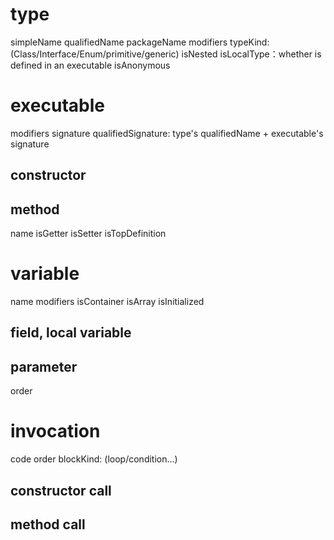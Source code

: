 # type
simpleName
qualifiedName
packageName
modifiers
typeKind: (Class/Interface/Enum/primitive/generic)
isNested
isLocalType：whether is defined in an executable
isAnonymous

# executable
modifiers
signature
qualifiedSignature: type's qualifiedName + executable's signature
## constructor
## method
name
isGetter
isSetter
isTopDefinition

# variable
name
modifiers
isContainer
isArray
isInitialized
## field, local variable
## parameter
order

# invocation
code
order
blockKind: (loop/condition...)
## constructor call
## method call